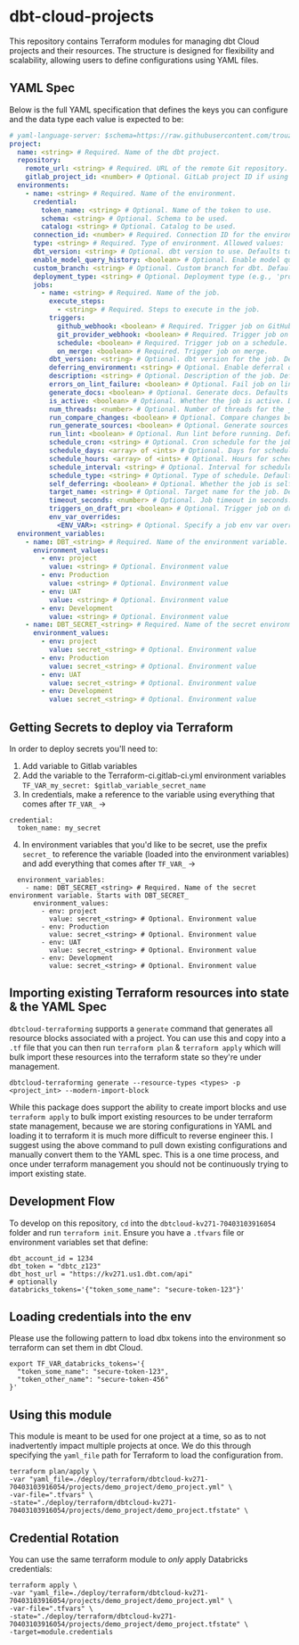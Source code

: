# dbt-cloud-projects
This repository contains Terraform modules for managing dbt Cloud projects and their resources. The structure is designed for flexibility and scalability, allowing users to define configurations using YAML files.

## YAML Spec
Below is the full YAML specification that defines the keys you can configure and the data type each value is expected to be:

```yaml
# yaml-language-server: $schema=https://raw.githubusercontent.com/trouze/dbt-cloud-terraform-starter/refs/heads/main/schemas/project/v1.json
project:
  name: <string> # Required. Name of the dbt project.
  repository:
    remote_url: <string> # Required. URL of the remote Git repository.
    gitlab_project_id: <number> # Optional. GitLab project ID if using GitLab integration.
  environments:
    - name: <string> # Required. Name of the environment.
      credential:
        token_name: <string> # Optional. Name of the token to use.
        schema: <string> # Optional. Schema to be used.
        catalog: <string> # Optional. Catalog to be used.
      connection_id: <number> # Required. Connection ID for the environment.
      type: <string> # Required. Type of environment. Allowed values: 'development', 'deployment'.
      dbt_version: <string> # Optional. dbt version to use. Defaults to "latest".
      enable_model_query_history: <boolean> # Optional. Enable model query history. Defaults to false.
      custom_branch: <string> # Optional. Custom branch for dbt. Defaults to null.
      deployment_type: <string> # Optional. Deployment type (e.g., 'production'). Defaults to null.
      jobs:
        - name: <string> # Required. Name of the job.
          execute_steps: 
            - <string> # Required. Steps to execute in the job.
          triggers:
            github_webhook: <boolean> # Required. Trigger job on GitHub webhook.
            git_provider_webhook: <boolean> # Required. Trigger job on Git provider webhook.
            schedule: <boolean> # Required. Trigger job on a schedule.
            on_merge: <boolean> # Required. Trigger job on merge.
          dbt_version: <string> # Optional. dbt version for the job. Defaults to "latest".
          deferring_environment: <string> # Optional. Enable deferral of job to environment. Defaults to no deferral.
          description: <string> # Optional. Description of the job. Defaults to null.
          errors_on_lint_failure: <boolean> # Optional. Fail job on lint errors. Defaults to true.
          generate_docs: <boolean> # Optional. Generate docs. Defaults to false.
          is_active: <boolean> # Optional. Whether the job is active. Defaults to true.
          num_threads: <number> # Optional. Number of threads for the job. Defaults to 4.
          run_compare_changes: <boolean> # Optional. Compare changes before running. Defaults to false.
          run_generate_sources: <boolean> # Optional. Generate sources before running. Defaults to false.
          run_lint: <boolean> # Optional. Run lint before running. Defaults to false.
          schedule_cron: <string> # Optional. Cron schedule for the job. Defaults to null.
          schedule_days: <array> of <ints> # Optional. Days for schedule. Defaults to null. e.g. [0, 1, 2]
          schedule_hours: <array> of <ints> # Optional. Hours for schedule. Defaults to null. e.g. [0, 1, 2]
          schedule_interval: <string> # Optional. Interval for schedule. Defaults to null.
          schedule_type: <string> # Optional. Type of schedule. Defaults to null.
          self_deferring: <boolean> # Optional. Whether the job is self-deferring. Defaults to false.
          target_name: <string> # Optional. Target name for the job. Defaults to null.
          timeout_seconds: <number> # Optional. Job timeout in seconds. Defaults to 0.
          triggers_on_draft_pr: <boolean> # Optional. Trigger job on draft PRs. Defaults to false.
          env_var_overrides:
            <ENV_VAR>: <string> # Optional. Specify a job env var override
  environment_variables:
    - name: DBT_<string> # Required. Name of the environment variable. Starts with DBT_
      environment_values:
        - env: project
          value: <string> # Optional. Environment value
        - env: Production
          value: <string> # Optional. Environment value
        - env: UAT
          value: <string> # Optional. Environment value
        - env: Development
          value: <string> # Optional. Environment value
    - name: DBT_SECRET_<string> # Required. Name of the secret environment variable. Starts with DBT_SECRET_
      environment_values:
        - env: project
          value: secret_<string> # Optional. Environment value
        - env: Production
          value: secret_<string> # Optional. Environment value
        - env: UAT
          value: secret_<string> # Optional. Environment value
        - env: Development
          value: secret_<string> # Optional. Environment value
```

## Getting Secrets to deploy via Terraform
In order to deploy secrets you'll need to:
1. Add variable to Gitlab variables
2. Add the variable to the Terraform-ci.gitlab-ci.yml environment variables `TF_VAR_my_secret: $gitlab_variable_secret_name`
3. In credentials, make a reference to the variable using everything that comes after `TF_VAR_` -> 
```
credential:
  token_name: my_secret
```

4. In environment variables that you'd like to be secret, use the prefix `secret_` to reference the variable (loaded into the environment variables) and add everything that comes after `TF_VAR_` ->
```
  environment_variables:
    - name: DBT_SECRET_<string> # Required. Name of the secret environment variable. Starts with DBT_SECRET_
      environment_values:
        - env: project
          value: secret_<string> # Optional. Environment value
        - env: Production
          value: secret_<string> # Optional. Environment value
        - env: UAT
          value: secret_<string> # Optional. Environment value
        - env: Development
          value: secret_<string> # Optional. Environment value
```

## Importing existing Terraform resources into state & the YAML Spec
`dbtcloud-terraforming` supports a `generate` command that generates all resource blocks associated with a project. You can use this and copy into a `.tf` file that you can then run `terraform plan` & `terraform apply` which will bulk import these resources into the terraform state so they're under management.

```
dbtcloud-terraforming generate --resource-types <types> -p <project_int> --modern-import-block
```

While this package does support the ability to create import blocks and use `terraform apply` to bulk import existing resources to be under terraform state management, because we are storing configurations in YAML and loading it to terraform it is much more difficult to reverse engineer this. I suggest using the above command to pull down existing configurations and manually convert them to the YAML spec. This is a one time process, and once under terraform management you should not be continuously trying to import existing state.

## Development Flow
To develop on this repository, `cd` into the `dbtcloud-kv271-70403103916054` folder and run `terraform init`. Ensure you have a `.tfvars` file or environment variables set that define:

```
dbt_account_id = 1234
dbt_token = "dbtc_z123"
dbt_host_url = "https://kv271.us1.dbt.com/api"
# optionally
databricks_tokens='{"token_some_name": "secure-token-123"}'
```

## Loading credentials into the env
Please use the following pattern to load dbx tokens into the environment so terraform can set them in dbt Cloud.
```
export TF_VAR_databricks_tokens='{
  "token_some_name": "secure-token-123",
  "token_other_name": "secure-token-456"
}'
```

## Using this module
This module is meant to be used for one project at a time, so as to not inadvertently impact multiple projects at once. We do this through specifying the `yaml_file` path for Terraform to load the configuration from.

```
terraform plan/apply \
-var "yaml_file=./deploy/terraform/dbtcloud-kv271-70403103916054/projects/demo_project/demo_project.yml" \
-var-file=".tfvars" \
-state="./deploy/terraform/dbtcloud-kv271-70403103916054/projects/demo_project/demo_project.tfstate" \
```

## Credential Rotation
You can use the same terraform module to *only* apply Databricks credentials:
```
terraform apply \
-var "yaml_file=./deploy/terraform/dbtcloud-kv271-70403103916054/projects/demo_project/demo_project.yml" \
-var-file=".tfvars" \
-state="./deploy/terraform/dbtcloud-kv271-70403103916054/projects/demo_project/demo_project.tfstate" \
-target=module.credentials
```
